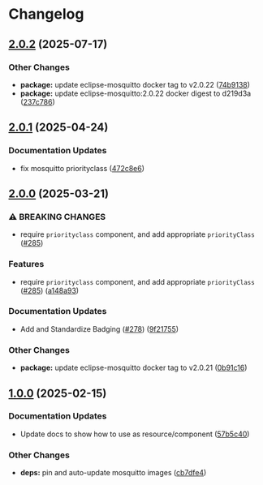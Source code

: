 # Changelog

## [2.0.2](https://github.com/marinatedconcrete/config/compare/kustomize-mosquitto@v2.0.1...kustomize-mosquitto@v2.0.2) (2025-07-17)


### Other Changes

* **package:** update eclipse-mosquitto docker tag to v2.0.22 ([74b9138](https://github.com/marinatedconcrete/config/commit/74b91386c9be8e948036318936226adb66b773e3))
* **package:** update eclipse-mosquitto:2.0.22 docker digest to d219d3a ([237c786](https://github.com/marinatedconcrete/config/commit/237c78674e8d43da0d172a074805a4b18753a62c))

## [2.0.1](https://github.com/marinatedconcrete/config/compare/kustomize-mosquitto@v2.0.0...kustomize-mosquitto@v2.0.1) (2025-04-24)


### Documentation Updates

* fix mosquitto priorityclass ([472c8e6](https://github.com/marinatedconcrete/config/commit/472c8e6be3c1ca2cf9fc965ef87a60feee29cd57))

## [2.0.0](https://github.com/marinatedconcrete/config/compare/kustomize-mosquitto@v1.0.0...kustomize-mosquitto@v2.0.0) (2025-03-21)


### ⚠ BREAKING CHANGES

* require `priorityclass` component, and add appropriate `priorityClass` ([#285](https://github.com/marinatedconcrete/config/issues/285))

### Features

* require `priorityclass` component, and add appropriate `priorityClass` ([#285](https://github.com/marinatedconcrete/config/issues/285)) ([a148a93](https://github.com/marinatedconcrete/config/commit/a148a93e5638ad7b0822a1c23f58154e8642f5f5))


### Documentation Updates

* Add and Standardize Badging ([#278](https://github.com/marinatedconcrete/config/issues/278)) ([9f21755](https://github.com/marinatedconcrete/config/commit/9f21755bdeaa287887215ca76586aa070d17656e))


### Other Changes

* **package:** update eclipse-mosquitto docker tag to v2.0.21 ([0b91c16](https://github.com/marinatedconcrete/config/commit/0b91c1658c43c011081bb91e70d11cfa924bb50e))

## [1.0.0](https://github.com/marinatedconcrete/config/compare/kustomize-mosquitto-v0.1.0...kustomize-mosquitto@v1.0.0) (2025-02-15)


### Documentation Updates

* Update docs to show how to use as resource/component ([57b5c40](https://github.com/marinatedconcrete/config/commit/57b5c40e1b84aeeba94da488bf8203486a9fcf1f))


### Other Changes

* **deps:** pin and auto-update mosquitto images ([cb7dfe4](https://github.com/marinatedconcrete/config/commit/cb7dfe4d4d94011f4f86f53882defa8640b1c372))
